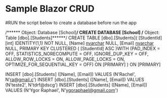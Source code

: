 # Sample Blazor CRUD


#RUN the script below to create a database before run the app


/****** Object:  Database [School]******/
CREATE DATABASE [School]
/****** Object:  Table [dbo].[Students]******/
CREATE TABLE [dbo].[Students](
	[StudentId] [int] IDENTITY(1,1) NOT NULL,
	[Name] [nvarchar](150) NULL,
	[Email] [nvarchar](150) NULL,
PRIMARY KEY CLUSTERED 
(
	[StudentId] ASC
)WITH (PAD_INDEX = OFF, STATISTICS_NORECOMPUTE = OFF, IGNORE_DUP_KEY = OFF, ALLOW_ROW_LOCKS = ON, ALLOW_PAGE_LOCKS = ON, OPTIMIZE_FOR_SEQUENTIAL_KEY = OFF) ON [PRIMARY]
) ON [PRIMARY]

INSERT [dbo].[Students] ([Name], [Email]) VALUES (N'Rachel', N'ra@gmail.c')
INSERT [dbo].[Students] ([Name], [Email]) VALUES (N'teste2', N'tdrf@dscg')
INSERT [dbo].[Students] ([Name], [Email]) VALUES (N'Ygor Raphael', N'ygoraphael@gmail.com')

